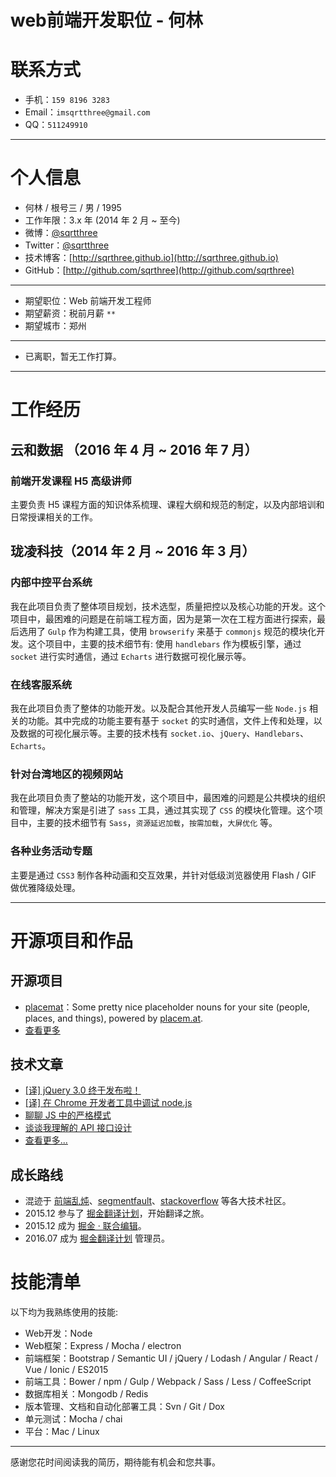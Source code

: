 # web前端开发职位 - 何林

# 联系方式

- 手机：`159 8196 3283`
- Email：`imsqrtthree@gmail.com`
- QQ：`511249910`

---

# 个人信息

 - 何林 / 根号三 / 男 / 1995 
 - 工作年限：3.x 年 (2014 年 2 月 ~ 至今)
 - 微博：[@sqrtthree](http://weibo.com/sqrtthree)
 - Twitter：[@sqrtthree](https://twitter.com/sqrtthree)
 - 技术博客：[http://sqrthree.github.io](http://sqrthree.github.io)
 - GitHub：[http://github.com/sqrthree](http://github.com/sqrthree)

---

 - 期望职位：Web 前端开发工程师
 - 期望薪资：税前月薪 `**`
 - 期望城市：郑州

---
 
 - 已离职，暂无工作打算。

---

# 工作经历

## 云和数据 （2016 年 4 月 ~ 2016 年 7 月）

### 前端开发课程 H5 高级讲师

主要负责 H5 课程方面的知识体系梳理、课程大纲和规范的制定，以及内部培训和日常授课相关的工作。

## 珑凌科技（2014 年 2 月 ~ 2016 年 3 月）

### 内部中控平台系统 

我在此项目负责了整体项目规划，技术选型，质量把控以及核心功能的开发。这个项目中，最困难的问题是在前端工程方面，因为是第一次在工程方面进行探索，最后选用了 `Gulp` 作为构建工具，使用 `browserify` 来基于 `commonjs` 规范的模块化开发。这个项目中，主要的技术细节有: 使用 `handlebars` 作为模板引擎，通过 `socket` 进行实时通信，通过 `Echarts` 进行数据可视化展示等。

### 在线客服系统

我在此项目负责了整体的功能开发。以及配合其他开发人员编写一些 `Node.js`  相关的功能。其中完成的功能主要有基于 `socket` 的实时通信，文件上传和处理，以及数据的可视化展示等。主要的技术栈有 `socket.io`、`jQuery`、`Handlebars`、`Echarts`。

### 针对台湾地区的视频网站

我在此项目负责了整站的功能开发，这个项目中，最困难的问题是公共模块的组织和管理，解决方案是引进了 `sass` 工具，通过其实现了 `CSS` 的模块化管理。这个项目中，主要的技术细节有 `Sass`，`资源延迟加载`，`按需加载`，`大屏优化` 等。

### 各种业务活动专题

主要是通过 `CSS3` 制作各种动画和交互效果，并针对低级浏览器使用 Flash / GIF 做优雅降级处理。

---

# 开源项目和作品

## 开源项目

- [placemat](https://github.com/sqrthree/placemat)：Some pretty nice placeholder nouns for your site (people, places, and things), powered by [placem.at](https://placem.at/).
- [查看更多](https://github.com/sqrthree?tab=repositories)

## 技术文章

- [[译] jQuery 3.0 终于发布啦！](http://blog.sqrtthree.com/2016/06/13/jQuery-3-0-Final-Released/)
- [[译] 在 Chrome 开发者工具中调试 node.js](http://blog.sqrtthree.com/2016/02/29/debugging-nodejs-in-chrome-devtools/)
- [聊聊 JS 中的严格模式](http://blog.sqrtthree.com/2015/10/09/strict-mode/)
- [谈谈我理解的 API 接口设计](http://blog.sqrtthree.com/2015/09/08/api/)
- [查看更多...](https://github.com/sqrthree/sqrthree.github.io/issues)

## 成长路线

- 混迹于 [前端乱炖](http://www.html-js.com/card/799)、[segmentfault](http://segmentfault.com/u/sqrtthree)、[stackoverflow](http://stackoverflow.com/) 等各大技术社区。
- 2015.12 参与了 [掘金翻译计划](https://github.com/xitu/gold-miner)，开始翻译之旅。
- 2015.12 成为 [掘金 · 联合编辑](http://gold.xitu.io/about)。
- 2016.07 成为 [掘金翻译计划](https://github.com/xitu/gold-miner) 管理员。

# 技能清单

以下均为我熟练使用的技能:

- Web开发：Node
- Web框架：Express / Mocha / electron
- 前端框架：Bootstrap / Semantic UI / jQuery / Lodash / Angular / React / Vue / Ionic / ES2015
- 前端工具：Bower / npm / Gulp / Webpack / Sass / Less / CoffeeScript
- 数据库相关：Mongodb / Redis
- 版本管理、文档和自动化部署工具：Svn / Git / Dox
- 单元测试：Mocha / chai
- 平台：Mac / Linux

---

感谢您花时间阅读我的简历，期待能有机会和您共事。

